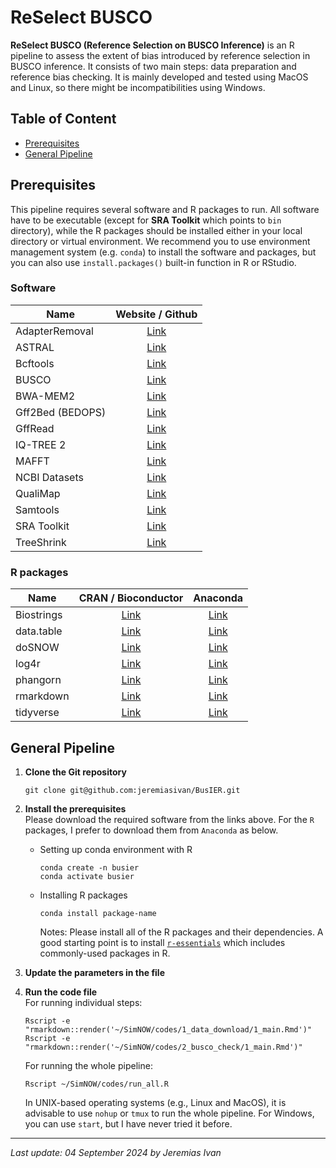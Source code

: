 # ReSelect BUSCO

**ReSelect BUSCO (Reference Selection on BUSCO Inference)** is an R pipeline to assess the extent of bias introduced by reference selection in BUSCO inference. It consists of two main steps: data preparation and reference bias checking. It is mainly developed and tested using MacOS and Linux, so there might be incompatibilities using Windows.

## Table of Content
- <a href="#prereqs">Prerequisites</a>
- <a href="#genpipe">General Pipeline</a>

## <a id="prereqs">Prerequisites</a>
This pipeline requires several software and R packages to run. All software have to be executable (except for **SRA Toolkit** which points to `bin` directory), while the R packages should be installed either in your local directory or virtual environment. We recommend you to use environment management system (e.g. `conda`) to install the software and packages, but you can also use `install.packages()` built-in function in R or RStudio.

### Software
| Name                    | Website / Github                                                      |
| ----------------------- |:---------------------------------------------------------------------:|
| AdapterRemoval          | <a href="https://adapterremoval.readthedocs.io/en/stable/#">Link</a>  |
| ASTRAL                  | <a href="https://github.com/smirarab/ASTRAL">Link</a>                 |
| Bcftools                | <a href="https://github.com/samtools/bcftools">Link</a>               |
| BUSCO                   | <a href="https://busco.ezlab.org">Link</a>                            |
| BWA-MEM2                | <a href="https://github.com/bwa-mem2/bwa-mem2">Link</a>               |
| Gff2Bed (BEDOPS)        | <a href="https://bedops.readthedocs.io/en/latest/index.html">Link</a> |
| GffRead                 | <a href="https://github.com/gpertea/gffread">Link</a>                 |
| IQ-TREE 2               | <a href="http://www.iqtree.org">Link</a>                              |
| MAFFT                   | <a href="https://mafft.cbrc.jp/alignment/software/">Link</a>          |
| NCBI Datasets           | <a href="https://github.com/ncbi/datasets">Link</a>                   |
| QualiMap                | <a href="http://qualimap.conesalab.org/">Link</a>                     |
| Samtools                | <a href="https://github.com/samtools/samtools">Link</a>               |
| SRA Toolkit             | <a href="https://github.com/ncbi/sra-tools">Link</a>                  |
| TreeShrink              | <a href="https://github.com/uym2/TreeShrink">Link</a>                 |

### R packages
|    Name      |                                 CRAN / Bioconductor                                     |                                   Anaconda                               |
| ------------ |:---------------------------------------------------------------------------------------:|:------------------------------------------------------------------------:|
| Biostrings   | <a href="https://www.bioconductor.org/packages//2.7/bioc/html/Biostrings.html">Link</a> | <a href="https://anaconda.org/bioconda/bioconductor-biostrings">Link</a> |
| data.table   | <a href="https://cran.r-project.org/package=data.table">Link</a>                        | <a href="https://anaconda.org/conda-forge/r-data.table">Link</a>         |
| doSNOW       | <a href="https://cran.r-project.org/package=doSNOW">Link</a>                            | <a href="https://anaconda.org/conda-forge/r-dosnow">Link</a>             |
| log4r        | <a href="https://cran.r-project.org/package=log4r">Link</a>                             | <a href="https://anaconda.org/conda-forge/r-log4r">Link</a>              |
| phangorn     | <a href="https://cran.r-project.org/package=phangorn">Link</a>                          | <a href="https://anaconda.org/conda-forge/r-phangorn">Link</a>           |
| rmarkdown    | <a href="https://cran.r-project.org/package=rmarkdown">Link</a>                         | <a href="https://anaconda.org/conda-forge/r-rmarkdown">Link</a>          |
| tidyverse    | <a href="https://cran.r-project.org/package=tidyverse">Link</a>                         | <a href="https://anaconda.org/conda-forge/r-tidyverse">Link</a>          |

## <a id="genpipe">General Pipeline</a>
1. **Clone the Git repository** <br>
    ```
    git clone git@github.com:jeremiasivan/BusIER.git
    ```

2. **Install the prerequisites** <br>
    Please download the required software from the links above. For the `R` packages, I prefer to download them from `Anaconda` as below.

    - Setting up conda environment with R
        ```
        conda create -n busier
        conda activate busier
        ```
    -  Installing R packages
        ```
        conda install package-name
        ```
        Notes: Please install all of the R packages and their dependencies. A good starting point is to install <a href="https://anaconda.org/conda-forge/r-essentials">`r-essentials`</a> which includes commonly-used packages in R. 

3. **Update the parameters in the file** <br>

4. **Run the code file** <br>
    For running individual steps:
    ```
    Rscript -e "rmarkdown::render('~/SimNOW/codes/1_data_download/1_main.Rmd')"
    Rscript -e "rmarkdown::render('~/SimNOW/codes/2_busco_check/1_main.Rmd')"
    ```

    For running the whole pipeline:
    ```
    Rscript ~/SimNOW/codes/run_all.R
    ```

    In UNIX-based operating systems (e.g., Linux and MacOS), it is advisable to use `nohup` or `tmux` to run the whole pipeline. For Windows, you can use `start`, but I have never tried it before. 

---
*Last update: 04 September 2024 by Jeremias Ivan*